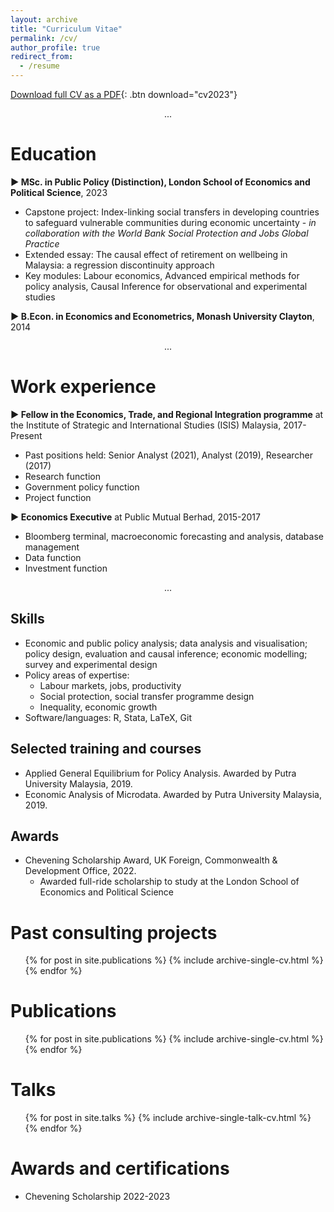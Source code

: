 ```yaml
---
layout: archive
title: "Curriculum Vitae"
permalink: /cv/
author_profile: true
redirect_from:
  - /resume
---
```

[Download full CV as a PDF](/files/cv2023.pdf){: .btn download="cv2023"}
<div style="text-align: center;">
  ...
</div>

# Education

  **▶ MSc. in Public Policy (Distinction), London School of Economics and Political Science**, 2023
  * Capstone project: Index-linking social transfers in developing countries to safeguard vulnerable communities during economic uncertainty - *in collaboration with the World Bank Social Protection and Jobs Global Practice*
  * Extended essay: The causal effect of retirement on wellbeing in Malaysia: a regression discontinuity approach
  * Key modules: Labour economics, Advanced empirical methods for policy analysis, Causal Inference for observational and experimental studies

  **▶ B.Econ. in Economics and Econometrics, Monash University Clayton**, 2014
<div style="text-align: center;">
  ...
</div>

# Work experience

**▶ Fellow in the Economics, Trade, and Regional Integration programme** at the Institute of Strategic and International Studies (ISIS) Malaysia, 2017-Present
  * Past positions held: Senior Analyst (2021), Analyst (2019), Researcher (2017)
  * Research function
  * Government policy function
  * Project function
  
**▶ Economics Executive** at Public Mutual Berhad, 2015-2017
  * Bloomberg terminal, macroeconomic forecasting and analysis, database management
  * Data function
  * Investment function
<div style="text-align: center;">
  ...
</div>

## Skills
* Economic and public policy analysis; data analysis and visualisation; policy design, evaluation and causal inference; economic modelling; survey and experimental design
* Policy areas of expertise: 
  * Labour markets, jobs, productivity
  * Social protection, social transfer programme design
  * Inequality, economic growth
* Software/languages: R, Stata, LaTeX, Git

## Selected training and courses
* Applied General Equilibrium for Policy Analysis. Awarded by Putra University Malaysia, 2019.
* Economic Analysis of Microdata. Awarded by Putra University Malaysia, 2019.

## Awards
* Chevening Scholarship Award, UK Foreign, Commonwealth & Development Office, 2022.
  * Awarded full-ride scholarship to study at the London School of Economics and Political Science

Past consulting projects
======
  <ul>{% for post in site.publications %}
    {% include archive-single-cv.html %}
  {% endfor %}</ul>
  

Publications
======
  <ul>{% for post in site.publications %}
    {% include archive-single-cv.html %}
  {% endfor %}</ul>
  
Talks
======
  <ul>{% for post in site.talks %}
    {% include archive-single-talk-cv.html %}
  {% endfor %}</ul>
  
Awards and certifications
======
* Chevening Scholarship 2022-2023
